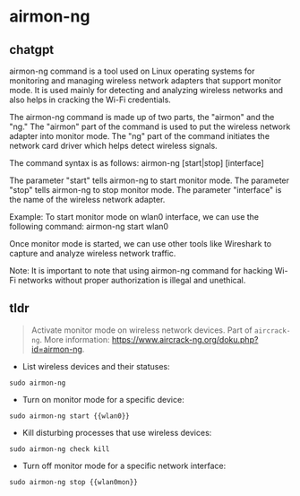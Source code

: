 # airmon-ng 
## chatgpt 
airmon-ng command is a tool used on Linux operating systems for monitoring and managing wireless network adapters that support monitor mode. It is used mainly for detecting and analyzing wireless networks and also helps in cracking the Wi-Fi credentials.

The airmon-ng command is made up of two parts, the "airmon" and the "ng." The "airmon" part of the command is used to put the wireless network adapter into monitor mode. The "ng" part of the command initiates the network card driver which helps detect wireless signals.

The command syntax is as follows:
airmon-ng [start|stop] [interface]

The parameter "start" tells airmon-ng to start monitor mode. The parameter "stop" tells airmon-ng to stop monitor mode. The parameter "interface" is the name of the wireless network adapter.

Example: To start monitor mode on wlan0 interface, we can use the following command:
airmon-ng start wlan0

Once monitor mode is started, we can use other tools like Wireshark to capture and analyze wireless network traffic. 

Note: It is important to note that using airmon-ng command for hacking Wi-Fi networks without proper authorization is illegal and unethical. 

## tldr 
 
> Activate monitor mode on wireless network devices.
> Part of `aircrack-ng`.
> More information: <https://www.aircrack-ng.org/doku.php?id=airmon-ng>.

- List wireless devices and their statuses:

`sudo airmon-ng`

- Turn on monitor mode for a specific device:

`sudo airmon-ng start {{wlan0}}`

- Kill disturbing processes that use wireless devices:

`sudo airmon-ng check kill`

- Turn off monitor mode for a specific network interface:

`sudo airmon-ng stop {{wlan0mon}}`
